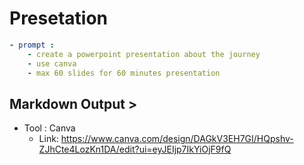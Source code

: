 # Presetation

```yaml
- prompt : 
    - create a powerpoint presentation about the journey 
    - use canva
    - max 60 slides for 60 minutes presentation
```

## Markdown Output >

- Tool : Canva
    - Link: https://www.canva.com/design/DAGkV3EH7GI/HQpshv-ZJhCte4LozKn1DA/edit?ui=eyJEIjp7IkYiOjF9fQ